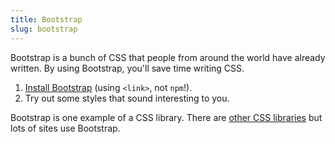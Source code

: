 ```yaml
---
title: Bootstrap
slug: bootstrap
---
```


Bootstrap is a bunch of CSS that people from around the world have already
written. By using Bootstrap, you'll save time writing CSS.

  1. [Install Bootstrap][bootstrap] (using `<link>`, not `npm`!).
  2. Try out some styles that sound interesting to you.

[bootstrap]: https://getbootstrap.com/

Bootstrap is one example of a CSS library. There are [other CSS
libraries][css-frameworks] but lots of sites use Bootstrap.

[css-frameworks]: https://github.com/troxler/awesome-css-frameworks

